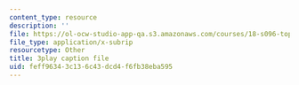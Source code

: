 ```yaml
---
content_type: resource
description: ''
file: https://ol-ocw-studio-app-qa.s3.amazonaws.com/courses/18-s096-topics-in-mathematics-with-applications-in-finance-fall-2013/feff96343c136c43dcd4f6fb38eba595_Z5yRMMVUC5w.srt
file_type: application/x-subrip
resourcetype: Other
title: 3play caption file
uid: feff9634-3c13-6c43-dcd4-f6fb38eba595
---
```

